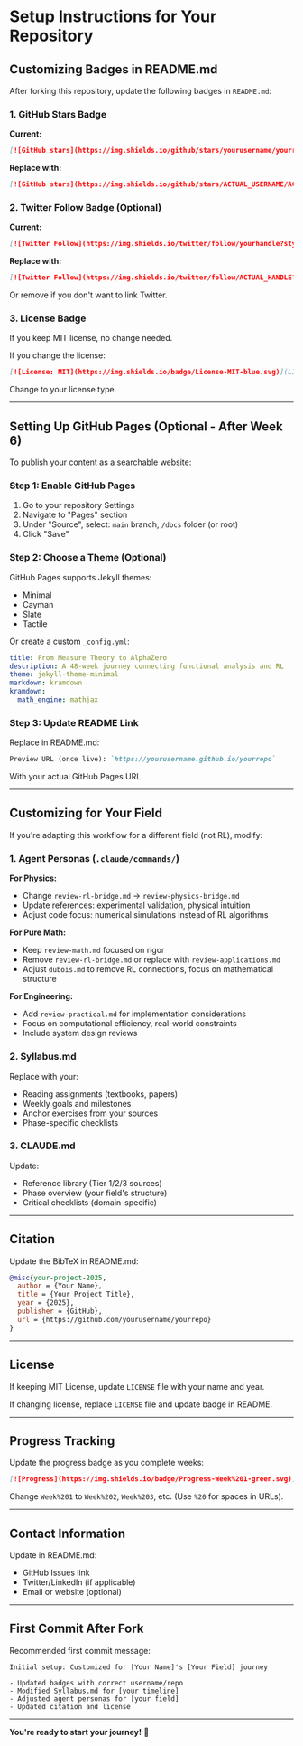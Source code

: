 # Setup Instructions for Your Repository

## Customizing Badges in README.md

After forking this repository, update the following badges in `README.md`:

### 1. GitHub Stars Badge
**Current:**
```markdown
[![GitHub stars](https://img.shields.io/github/stars/yourusername/yourrepo?style=social)](https://github.com/yourusername/yourrepo)
```

**Replace with:**
```markdown
[![GitHub stars](https://img.shields.io/github/stars/ACTUAL_USERNAME/ACTUAL_REPO?style=social)](https://github.com/ACTUAL_USERNAME/ACTUAL_REPO)
```

### 2. Twitter Follow Badge (Optional)
**Current:**
```markdown
[![Twitter Follow](https://img.shields.io/twitter/follow/yourhandle?style=social)](https://twitter.com/yourhandle)
```

**Replace with:**
```markdown
[![Twitter Follow](https://img.shields.io/twitter/follow/ACTUAL_HANDLE?style=social)](https://twitter.com/ACTUAL_HANDLE)
```

Or remove if you don't want to link Twitter.

### 3. License Badge
If you keep MIT license, no change needed.

If you change the license:
```markdown
[![License: MIT](https://img.shields.io/badge/License-MIT-blue.svg)](LICENSE)
```
Change to your license type.

---

## Setting Up GitHub Pages (Optional - After Week 6)

To publish your content as a searchable website:

### Step 1: Enable GitHub Pages
1. Go to your repository Settings
2. Navigate to "Pages" section
3. Under "Source", select: `main` branch, `/docs` folder (or root)
4. Click "Save"

### Step 2: Choose a Theme (Optional)
GitHub Pages supports Jekyll themes:
- Minimal
- Cayman
- Slate
- Tactile

Or create a custom `_config.yml`:
```yaml
title: From Measure Theory to AlphaZero
description: A 48-week journey connecting functional analysis and RL
theme: jekyll-theme-minimal
markdown: kramdown
kramdown:
  math_engine: mathjax
```

### Step 3: Update README Link
Replace in README.md:
```markdown
Preview URL (once live): `https://yourusername.github.io/yourrepo`
```

With your actual GitHub Pages URL.

---

## Customizing for Your Field

If you're adapting this workflow for a different field (not RL), modify:

### 1. Agent Personas (`.claude/commands/`)

**For Physics:**
- Change `review-rl-bridge.md` → `review-physics-bridge.md`
- Update references: experimental validation, physical intuition
- Adjust code focus: numerical simulations instead of RL algorithms

**For Pure Math:**
- Keep `review-math.md` focused on rigor
- Remove `review-rl-bridge.md` or replace with `review-applications.md`
- Adjust `dubois.md` to remove RL connections, focus on mathematical structure

**For Engineering:**
- Add `review-practical.md` for implementation considerations
- Focus on computational efficiency, real-world constraints
- Include system design reviews

### 2. Syllabus.md
Replace with your:
- Reading assignments (textbooks, papers)
- Weekly goals and milestones
- Anchor exercises from your sources
- Phase-specific checklists

### 3. CLAUDE.md
Update:
- Reference library (Tier 1/2/3 sources)
- Phase overview (your field's structure)
- Critical checklists (domain-specific)

---

## Citation

Update the BibTeX in README.md:
```bibtex
@misc{your-project-2025,
  author = {Your Name},
  title = {Your Project Title},
  year = {2025},
  publisher = {GitHub},
  url = {https://github.com/yourusername/yourrepo}
}
```

---

## License

If keeping MIT License, update `LICENSE` file with your name and year.

If changing license, replace `LICENSE` file and update badge in README.

---

## Progress Tracking

Update the progress badge as you complete weeks:
```markdown
[![Progress](https://img.shields.io/badge/Progress-Week%201-green.svg)](Syllabus.md)
```

Change `Week%201` to `Week%202`, `Week%203`, etc. (Use `%20` for spaces in URLs).

---

## Contact Information

Update in README.md:
- GitHub Issues link
- Twitter/LinkedIn (if applicable)
- Email or website (optional)

---

## First Commit After Fork

Recommended first commit message:
```
Initial setup: Customized for [Your Name]'s [Your Field] journey

- Updated badges with correct username/repo
- Modified Syllabus.md for [your timeline]
- Adjusted agent personas for [your field]
- Updated citation and license
```

---

**You're ready to start your journey!** 🚀
